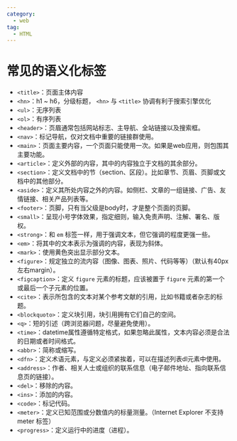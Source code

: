 ```yaml
---
category:
  - web
tag:
  - HTML
---
```


# 常见的语义化标签

* `<title>`：页面主体内容
* `<hn>`：h1 ~ h6，分级标题， `<hn>` 与 `<title>` 协调有利于搜索引擎优化
* `<ul>`：无序列表
* `<ol>`：有序列表
* `<header>`：页眉通常包括网站标志、主导航、全站链接以及搜索框。
* `<nav>`：标记导航，仅对文档中重要的链接群使用。
* `<main>`：页面主要内容，一个页面只能使用一次。如果是web应用，则包围其主要功能。
* `<article>`：定义外部的内容，其中的内容独立于文档的其余部分。
* `<section>`：定义文档中的节（section、区段）。比如章节、页眉、页脚或文档中的其他部分。
* `<aside>`：定义其所处内容之外的内容。如侧栏、文章的一组链接、广告、友情链接、相关产品列表等。
* `<footer>`：页脚，只有当父级是body时，才是整个页面的页脚。
* `<small>`：呈现小号字体效果，指定细则，输入免责声明、注解、署名、版权。
* `<strong>`：和 `em` 标签一样，用于强调文本，但它强调的程度更强一些。
* `<em>`：将其中的文本表示为强调的内容，表现为斜体。
* `<mark>`：使用黄色突出显示部分文本。
* `<figure>`：规定独立的流内容（图像、图表、照片、代码等等）（默认有40px左右margin）。
* `<figcaption>`：定义 `figure` 元素的标题，应该被置于 `figure` 元素的第一个或最后一个子元素的位置。
* `<cite>`：表示所包含的文本对某个参考文献的引用，比如书籍或者杂志的标题。
* `<blockquoto>`：定义块引用，块引用拥有它们自己的空间。
* `<q>`：短的引述（跨浏览器问题，尽量避免使用）。
* `<time>`：datetime属性遵循特定格式，如果忽略此属性，文本内容必须是合法的日期或者时间格式。
* `<abbr>`：简称或缩写。
* `<dfn>`：定义术语元素，与定义必须紧挨着，可以在描述列表dl元素中使用。
* `<address>`：作者、相关人士或组织的联系信息（电子邮件地址、指向联系信息页的链接）。
* `<del>`：移除的内容。
* `<ins>`：添加的内容。
* `<code>`：标记代码。
* `<meter>`：定义已知范围或分数值内的标量测量。（Internet Explorer 不支持 meter 标签）
* `<progress>`：定义运行中的进度（进程）。
